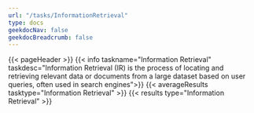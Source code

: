 ```yaml
---
url: "/tasks/InformationRetrieval"
type: docs
geekdocNav: false
geekdocBreadcrumb: false
---
```


{{< pageHeader >}}
{{< info taskname="Information Retrieval" taskdesc="Information Retrieval (IR) is the process of locating and retrieving relevant data or documents from a large dataset based on user queries, often used in search engines">}}
{{< averageResults tasktype="Information Retrieval" >}}
{{< results type="Information Retrieval" >}}